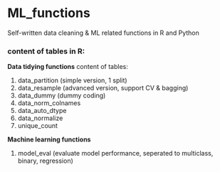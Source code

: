 # ML_functions
Self-written data cleaning &amp; ML related functions in R and Python

### content of tables in R:

**Data tidying functions**
content of tables:
1. data_partition (simple version, 1 split)
2. data_resample (advanced version, support CV & bagging) 
2. data_dummy (dummy coding)
3. data_norm_colnames
4. data_auto_dtype
5. data_normalize
6. unique_count

**Machine learning functions**

1. model_eval (evaluate model performance, seperated to multiclass, binary, regression)
